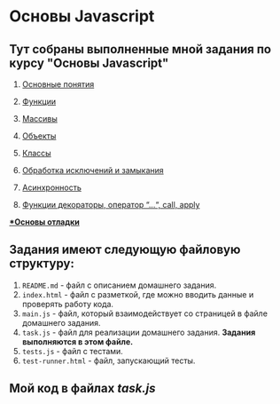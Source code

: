 # Основы Javascript

## Тут собраны выполненные мной задания по курсу "Основы Javascript"

1. [Основные понятия](./1.base-concepts/)

2. [Функции](./2.functions/)

3. [Массивы](./3.arrays/)

4. [Объекты](./4.objects/)

5. [Классы](./5.classes/)

6. [Обработка исключений и замыкания](./6.exception-closure/)

7. [Асинхронность](./7.async/)

8. [Функции декораторы, оператор “...“, call, apply](./8.decorators/)

**[\*Основы отладки](./0.debugger/)**

## Задания имеют следующую файловую структуру:

1.  `README.md` - файл с описанием домашнего задания.
2.  `index.html` - файл с разметкой, где можно вводить данные и проверять работу кода.
3.  `main.js` - файл, который взаимодействует со страницей в файле домашнего задания.
4.  `task.js` - файл для реализации домашнего задания. **Задания выполняются в этом файле.**
5.  `tests.js` - файл с тестами.
6.  `test-runner.html` - файл, запускающий тесты.

## Мой код в файлах **_task.js_**
